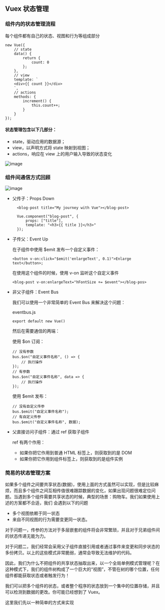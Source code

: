 ## Vuex 状态管理

### 组件内的状态管理流程

每个组件都有自己的状态、视图和行为等组成部分

```
new Vue({
    // state
    data() {
        return {
            count: 0
        };
    },
    // view
    template: `
    <div>{{ count }}</div>
    `,
    // actions
    methods: {
        increment() {
            this.count++;
        }
    }
});
```

#### 状态管理包含以下几部分：

- state，驱动应用的数据源；
- view，以声明方式将 state 映射到视图；
- actions，响应在 view 上的用户输入导致的状态变化

![image](https://user-images.githubusercontent.com/37037802/137696393-8abd7044-76e0-4f29-bcec-a599131a3f42.png)

### 组件间通信方式回顾

![image](https://user-images.githubusercontent.com/37037802/137700234-b1baab16-bd86-470a-9901-01313bf7b65d.png)

- 父传子：Props Down

  ```
    <blog-post title="My journey with Vue"></blog-post>
    
    Vue.component("blog-post", {
        props: ["title"],
        template: "<h3>{{ title }}</h3>"
    });
  ```
- 子传父：Event Up
  
  在子组件中使用 $emit 发布一个自定义事件：
  
  ```
  <button v-on:click="$emit('enlargeText', 0.1)">Enlarge text</button>;
  ```
  
  在使用这个组件的时候，使用 v-on 监听这个自定义事件
  
  ```
  <blog-post v-on:enlargeText="hFontSize += $event"></blog-pos>
  ```
  
- 非父子组件：Event Bus

  我们可以使用一个非常简单的 Event Bus 来解决这个问题：
  
  eventbus.js
  
  ```
  export default new Vue()
  ```
  
  然后在需要通信的两端：
  
  使用 $on 订阅：

  ```
  // 没有参数
  bus.$on("自定义事件名称", () => {
      // 执行操作
  });
  // 有参数
  bus.$on("自定义事件名称", data => {
      // 执行操作
  });
  ```
  
  使用 $emit 发布：
  
  ```
  // 没有自定义传参
  bus.$emit("自定义事件名称");
  // 有自定义传参
  bus.$emit("自定义事件名称", 数据);
  ```
  
- 父直接访问子组件：通过 ref 获取子组件
  
  ref 有两个作用：
  
   - 如果你把它作用到普通 HTML 标签上，则获取到的是 DOM
   - 如果你把它作用到组件标签上，则获取到的是组件实例


### 简易的状态管理方案
  
如果多个组件之间要共享状态(数据)，使用上面的方式虽然可以实现，但是比较麻烦，而且多个组件之间互相传值很难跟踪数据的变化，如果出现问题很难定位问题。当遇到多个组件需要共享状态的时候，典型的场景：购物车。我们如果使用上述的方案都不合适，我们
会遇到以下的问题

  - 多个视图依赖于同一状态
  - 来自不同视图的行为需要变更同一状态。
  
对于问题一，传参的方法对于多层嵌套的组件将会非常繁琐，并且对于兄弟组件间的状态传递无能为力。

对于问题二，我们经常会采用父子组件直接引用或者通过事件来变更和同步状态的多份拷贝。以上的这些模式非常脆弱，通常会导致无法维护的代码。

因此，我们为什么不把组件的共享状态抽取出来，以一个全局单例模式管理呢？在这种模式下，我们的组件树构成了一个巨大的“视图”，不管在树的哪个位置，任何组件都能获取状态或者触发行为！

我们可以把多个组件的状态，或者整个程序的状态放到一个集中的位置存储，并且可以检测到数据的更改。你可能已经想到了 Vuex。

这里我们先以一种简单的方式来实现



